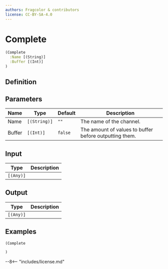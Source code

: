 ```yaml
---
authors: Fragcolor & contributors
license: CC-BY-SA-4.0
---
```



# Complete

```clojure
(Complete
  :Name [(String)]
  :Buffer [(Int)]
)
```


## Definition




## Parameters

| Name | Type | Default | Description |
|------|------|---------|-------------|
| Name | `[(String)]` | `""` | The name of the channel. |
| Buffer | `[(Int)]` | `false` | The amount of values to buffer before outputting them. |


## Input

| Type | Description |
|------|-------------|
| `[(Any)]` |  |


## Output

| Type | Description |
|------|-------------|
| `[(Any)]` |  |


## Examples

```clojure
(Complete

)
```


--8<-- "includes/license.md"
